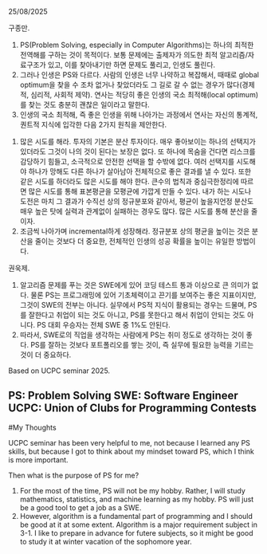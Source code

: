 25/08/2025

구종만.
1. PS(Problem Solving, especially in Computer Algorithms)는 하나의 최적한 전역해를 구하는 것이 목적이다. 보통 문제에는 출제자가 의도한 최적 알고리즘/자료구조가 있고, 이를 찾아내기만 하면 문제도 풀리고, 인생도 풀린다.
2. 그러나 인생은 PS와 다르다. 사람의 인생은 너무 나약하고 복잡해서, 때때로 global optimum을 찾을 수 조차 없거나 찾았더라도 그 길로 갈 수 없는 경우가 많다(경제적, 심리적, 사회적 제약). 연사는 적당히 좋은 인생의 국소 최적해(local optimum)를 찾는 것도 충분히 괜찮은 일이라고 말한다.
3. 인생의 국소 최적해, 즉 좋은 인생을 위해 나아가는 과정에서 연사는 자신의 통계적, 퀀트적 지식에 입각한 다음 2가지 원칙을 제안한다.
1) 많은 시도를 해라. 투자의 기본은 분산 투자이다. 매우 좋아보이는 하나의 선택지가 있더라도 그것이 나의 것이 된다는 보장은 없다. 또 하나에 목숨을 건다면 리스크를 감당하기 힘들고, 소극적으로 안전한 선택을 할 수밖에 없다. 여러 선택지를 시도해야 하나가 망해도 다른 하나가 살아남아 전체적으로 좋은 결과를 낼 수 있다. 또한 같은 시도를 하더라도 많은 시도를 해야 한다. 큰수의 법칙과 중심극한정리에 따르면 많은 시도를 통해 표본평균을 모평균에 가깝게 만들 수 있다. 내가 하는 시도나 도전은 마치 그 결과가 수직선 상의 정규분포와 같아서, 평균이 높을지언정 분산도 매우 높은 탓에 실력과 관계없이 실패하는 경우도 많다. 많은 시도를 통해 분산을 줄이자.
2) 조금씩 나아가며 incremental하게 성장해라. 정규분포 상의 평균을 높이는 것은 분산을 줄이는 것보다 더 중요한, 전체적인 인생의 성공 확률을 높이는 유일한 방법이다. 

권욱제.
1. 알고리즘 문제를 푸는 것은 SWE에게 있어 코딩 테스트 통과 이상으로 큰 의미가 없다. 물론 PS는 프로그래밍에 있어 기초체력이고 끈기를 보여주는 좋은 지표이지만, 그것이 SWE의 전부는 아니다. 실무에서 PS적 지식이 활용되는 경우는 드물며, PS를 잘한다고 취업이 되는 것도 아니고, PS를 못한다고 해서 취업이 안되는 것도 아니다. PS 대회 우승자는 전체 SWE 중 1%도 안된다.
2. 따라서, SWE로의 직업을 생각하는 사람에게 PS는 취미 정도로 생각하는 것이 좋다. PS를 잘하는 것보다 포트폴리오를 쌓는 것이, 즉 실무에 필요한 능력을 기르는 것이 더 중요하다. 

Based on UCPC seminar 2025.

PS: Problem Solving 
SWE: Software Engineer 
UCPC: Union of Clubs for Programming Contests
--------------------------------

#My Thoughts

UCPC seminar has been very helpful to me, not because I learned any PS skills, but because I got to think about my mindset toward PS, which I think is more important.

Then what is the purpose of PS for me?
1. For the most of the time, PS will not be my hobby. Rather, I will study mathematics, statistics, and machine learning as my hobby. PS will just be a good tool to get a job as a SWE. 
2. However, algorithm is a fundamental part of programming and I should be good at it at some extent. Algorithm is a major requirement subject in 3-1. I like to prepare in advance for futere subjects, so it might be good to study it at winter vacation of the sophomore year.
